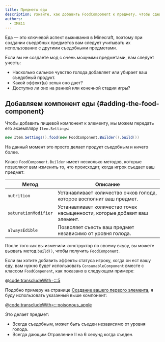 ```yaml
---
title: Предметы еды
description: Узнайте, как добавить FoodComponent к предмету, чтобы сделать его съедобным, и как его настроить.
authors:
  - IMB11
---
```


Еда — это ключевой аспект выживания в Minecraft, поэтому при создании съедобных предметов вам следует учитывать их использование с другими съедобными предметами.

Если вы не создаете мод с очень мощными предметами, вам следует учесть:

- Насколько сильное чувство голода добавляет или убирает ваш съедобный продукт.
- Какой эффект(ы) зелья оно дает?
- Доступно ли оно на ранней или конечной стадии игры?

## Добавляем компонент еды {#adding-the-food-component}

Чтобы добавить пищевой компонент к элементу, мы можем передать его экземпляру `Item.Settings`:

```java
new Item.Settings().food(new FoodComponent.Builder().build())
```

На данный момент это просто делает продукт съедобным и ничего более.

Класс `FoodComponent.Builder` имеет несколько методов, которые позволяют вам изменить то, что происходит, когда игрок съедает ваш предмет:

| Метод                | Описание                                                                                  |
| -------------------- | ----------------------------------------------------------------------------------------- |
| `nutrition`          | Устанавливает количество очков голода, которое восполнит ваш предмет.     |
| `saturationModifier` | Устанавливает количество точек насыщенности, которые добавит ваш элемент. |
| `alwaysEdible`       | Позволяет съесть ваш предмет независимо от уровня голода.                 |

После того как вы изменили конструктор по своему вкусу, вы можете вызвать метод `build()`, чтобы получить `FoodComponent`.

Если вы хотите добавить эффекты статуса игроку, когда он ест вашу еду, вам нужно будет использовать `ConsumableComponent` вместе с классом `FoodComponent`, как показано в следующем примере:

@[code transcludeWith=:::5](@/reference/1.21.8/src/main/java/com/example/docs/item/ModItems.java)

Подобно примеру на странице [Создание вашего первого элемента](./first-item), я буду использовать указанный выше компонент:

@[code transcludeWith=:::poisonous_apple](@/reference/1.21.8/src/main/java/com/example/docs/item/ModItems.java)

Это делает предмет:

- Всегда съедобным, может быть съеден независимо от уровня голода.
- Всегда дающим Отравление II на 6 секунд когда съеден.

<VideoPlayer src="/assets/develop/items/food_0.webm" title="Eating the Poisonous Apple" />
